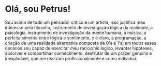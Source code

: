 <h1>Olá, sou Petrus!</h1>

<p>Sou acima de tudo um pensador crítico e um artista, isso justifica meu interesse pela filosofia, instrumento de investigação lógica da realidade, a psicologia, instrumento de investigação da mente humana, a música, a perfeita simetria entre lógica e sentimento, e é claro, a programação, a criação de uma realidade alternativa composta de 0's e 1's, em todos esses cenários sou capaz de exercitar meu raciocínio lógico, levantar hipóteses, absorver e compartilhar conhecimento, desfrutar de um prazer genuíno e inexplicável, que me realizam profissionalmente e como indivíduo.</p>
